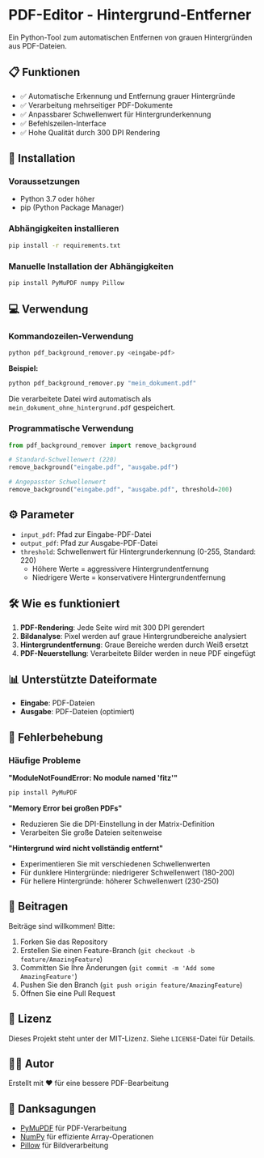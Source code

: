 # PDF-Editor - Hintergrund-Entferner

Ein Python-Tool zum automatischen Entfernen von grauen Hintergründen aus PDF-Dateien.

## 📋 Funktionen

- ✅ Automatische Erkennung und Entfernung grauer Hintergründe
- ✅ Verarbeitung mehrseitiger PDF-Dokumente
- ✅ Anpassbarer Schwellenwert für Hintergrunderkennung
- ✅ Befehlszeilen-Interface
- ✅ Hohe Qualität durch 300 DPI Rendering

## 🚀 Installation

### Voraussetzungen

- Python 3.7 oder höher
- pip (Python Package Manager)

### Abhängigkeiten installieren

```bash
pip install -r requirements.txt
```

### Manuelle Installation der Abhängigkeiten

```bash
pip install PyMuPDF numpy Pillow
```

## 💻 Verwendung

### Kommandozeilen-Verwendung

```bash
python pdf_background_remover.py <eingabe-pdf>
```

**Beispiel:**
```bash
python pdf_background_remover.py "mein_dokument.pdf"
```

Die verarbeitete Datei wird automatisch als `mein_dokument_ohne_hintergrund.pdf` gespeichert.

### Programmatische Verwendung

```python
from pdf_background_remover import remove_background

# Standard-Schwellenwert (220)
remove_background("eingabe.pdf", "ausgabe.pdf")

# Angepasster Schwellenwert
remove_background("eingabe.pdf", "ausgabe.pdf", threshold=200)
```

## ⚙️ Parameter

- `input_pdf`: Pfad zur Eingabe-PDF-Datei
- `output_pdf`: Pfad zur Ausgabe-PDF-Datei
- `threshold`: Schwellenwert für Hintergrunderkennung (0-255, Standard: 220)
  - Höhere Werte = aggressivere Hintergrundentfernung
  - Niedrigere Werte = konservativere Hintergrundentfernung

## 🛠️ Wie es funktioniert

1. **PDF-Rendering**: Jede Seite wird mit 300 DPI gerendert
2. **Bildanalyse**: Pixel werden auf graue Hintergrundbereiche analysiert
3. **Hintergrundentfernung**: Graue Bereiche werden durch Weiß ersetzt
4. **PDF-Neuerstellung**: Verarbeitete Bilder werden in neue PDF eingefügt

## 📊 Unterstützte Dateiformate

- **Eingabe**: PDF-Dateien
- **Ausgabe**: PDF-Dateien (optimiert)

## 🔧 Fehlerbehebung

### Häufige Probleme

**"ModuleNotFoundError: No module named 'fitz'"**
```bash
pip install PyMuPDF
```

**"Memory Error bei großen PDFs"**
- Reduzieren Sie die DPI-Einstellung in der Matrix-Definition
- Verarbeiten Sie große Dateien seitenweise

**"Hintergrund wird nicht vollständig entfernt"**
- Experimentieren Sie mit verschiedenen Schwellenwerten
- Für dunklere Hintergründe: niedrigerer Schwellenwert (180-200)
- Für hellere Hintergründe: höherer Schwellenwert (230-250)

## 🤝 Beitragen

Beiträge sind willkommen! Bitte:

1. Forken Sie das Repository
2. Erstellen Sie einen Feature-Branch (`git checkout -b feature/AmazingFeature`)
3. Committen Sie Ihre Änderungen (`git commit -m 'Add some AmazingFeature'`)
4. Pushen Sie den Branch (`git push origin feature/AmazingFeature`)
5. Öffnen Sie eine Pull Request

## 📝 Lizenz

Dieses Projekt steht unter der MIT-Lizenz. Siehe `LICENSE`-Datei für Details.

## 👨‍💻 Autor

Erstellt mit ❤️ für eine bessere PDF-Bearbeitung

## 🙏 Danksagungen

- [PyMuPDF](https://pymupdf.readthedocs.io/) für PDF-Verarbeitung
- [NumPy](https://numpy.org/) für effiziente Array-Operationen
- [Pillow](https://pillow.readthedocs.io/) für Bildverarbeitung 